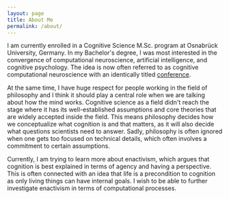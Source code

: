 ```yaml
---
layout: page
title: About Me
permalink: /about/
---
```


I am currently enrolled in a Cognitive Science M.Sc.  program at Osnabrück University, Germany. In my Bachelor's degree, I was most interested in the convergence of computational neuroscience, artificial intelligence, and cognitive psychology. The idea is now often referred to as cognitive computational neuroscience with an identically titled [conference](https://ccneuro.org). 
 
 At the same time, I have huge respect for people working in the field of philosophy and I think it should play a central role when we are talking about how the mind works. Cognitive science as a field didn't reach the stage where it has its well-established assumptions and core theories that are widely accepted inside the field. This means philosophy decides how we conceptualize what cognition is and that matters, as it will also decide what questions scientists need to answer. Sadly, philosophy is often ignored when one gets too focused on technical details, which often involves a commitment to certain assumptions. 
 
 Currently, I am trying to learn more about enactivism, which argues that cognition is best explained in terms of agency and having a perspective. This is often connected with an idea that life is a precondition to cognition as only living things can have internal goals. I wish to be able to further investigate enactivism in terms of computational processes.

